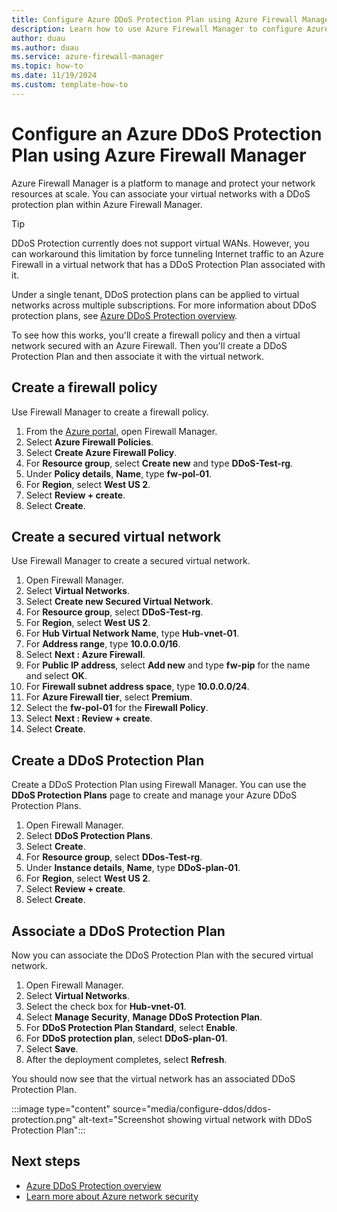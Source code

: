 ```yaml
---
title: Configure Azure DDoS Protection Plan using Azure Firewall Manager
description: Learn how to use Azure Firewall Manager to configure Azure DDoS Protection Plan 
author: duau
ms.author: duau
ms.service: azure-firewall-manager
ms.topic: how-to
ms.date: 11/19/2024
ms.custom: template-how-to
---
```


# Configure an Azure DDoS Protection Plan using Azure Firewall Manager

Azure Firewall Manager is a platform to manage and protect your network resources at scale. You can associate your virtual networks with a DDoS protection plan within Azure Firewall Manager.

> [!TIP]
> DDoS Protection currently does not support virtual WANs. However, you can workaround this limitation by force tunneling Internet traffic to an Azure Firewall in a virtual network that has a DDoS Protection Plan associated with it.

Under a single tenant, DDoS protection plans can be applied to virtual networks across multiple subscriptions. For more information about DDoS protection plans, see  [Azure DDoS Protection overview](../ddos-protection/ddos-protection-overview.md).

To see how this works, you'll create a firewall policy and then a virtual network secured with an Azure Firewall. Then you'll create a DDoS Protection Plan and then associate it with the virtual network.

## Create a firewall policy

Use Firewall Manager to create a firewall policy.

1. From the [Azure portal](https://portal.azure.com), open Firewall Manager.
1. Select **Azure Firewall Policies**.
1. Select **Create Azure Firewall Policy**.
1. For **Resource group**, select **Create new** and type **DDoS-Test-rg**.
1. Under **Policy details**, **Name**, type **fw-pol-01**.
1. For **Region**, select **West US 2**.
1. Select **Review + create**.
1. Select **Create**.


## Create a secured virtual network

Use Firewall Manager to create a secured virtual network.

1. Open Firewall Manager.
1. Select **Virtual Networks**.
1. Select **Create new Secured Virtual Network**.
1. For **Resource group**, select **DDoS-Test-rg**.
1. For **Region**, select **West US 2**.
1. For **Hub Virtual Network Name**, type **Hub-vnet-01**.
1. For **Address range**, type **10.0.0.0/16**.
1. Select **Next : Azure Firewall**.
1. For **Public IP address**, select **Add new** and type **fw-pip** for the name and select **OK**.
1. For **Firewall subnet address space**, type **10.0.0.0/24**.
1. For **Azure Firewall tier**, select **Premium**.
1. Select the **fw-pol-01** for the **Firewall Policy**.
1. Select **Next : Review + create**.
1. Select **Create**.

## Create a DDoS Protection Plan

Create a DDoS Protection Plan using Firewall Manager. You can use the **DDoS Protection Plans** page to create and manage your Azure DDoS Protection Plans.

1. Open Firewall Manager.
1. Select **DDoS Protection Plans**.
1. Select **Create**.
1. For **Resource group**, select **DDos-Test-rg**.
1. Under **Instance details**, **Name**, type **DDoS-plan-01**.
1. For **Region**, select **West US 2**.
1. Select **Review + create**.
1. Select **Create**.

## Associate a DDoS Protection Plan

Now you can associate the DDoS Protection Plan with the secured virtual network.

1. Open Firewall Manager.
1. Select **Virtual Networks**.
1. Select the check box for **Hub-vnet-01**.
1. Select **Manage Security**, **Manage DDoS Protection Plan**.
1. For **DDoS Protection Plan Standard**, select **Enable**.
1. For **DDoS protection plan**, select **DDoS-plan-01**.
1. Select **Save**.
1. After the deployment completes, select **Refresh**.

You should now see that the virtual network has an associated DDoS Protection Plan.

:::image type="content" source="media/configure-ddos/ddos-protection.png" alt-text="Screenshot showing virtual network with DDoS Protection Plan":::

## Next steps

- [Azure DDoS Protection overview](../ddos-protection/ddos-protection-overview.md)
- [Learn more about Azure network security](../networking/security/index.yml)
